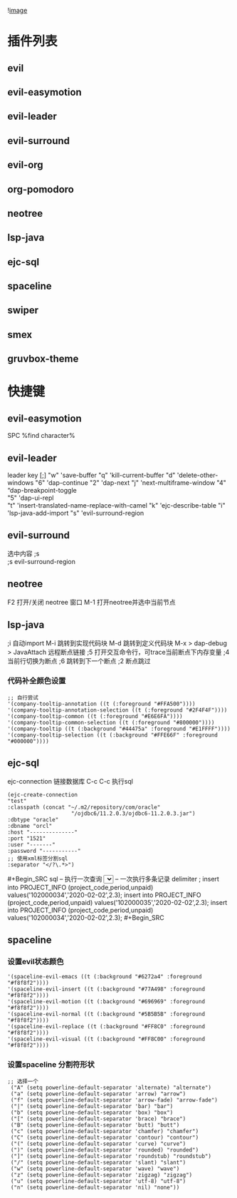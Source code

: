 \![image](![img](https://github.com/vanniuner/emacs-evil-java/blob/master/Screenshot%20from%202020-03-29%2013-17-51.png))


# 插件列表


## evil


## evil-easymotion


## evil-leader


## evil-surround


## evil-org


## org-pomodoro


## neotree


## lsp-java


## ejc-sql


## spaceline


## swiper


## smex


## gruvbox-theme


# 快捷键


## evil-easymotion

SPC %find character%


## evil-leader

leader key [;]
"w" 'save-buffer
"q" 'kill-current-buffer
"d" 'delete-other-windows
"6" 'dap-continue
"2" 'dap-next
"j" 'next-multiframe-window
"4" “dap-breakpoint-toggle	
"5" 'dap-ui-repl	
"t" 'insert-translated-name-replace-with-camel
"k" 'ejc-describe-table
"i" 'lsp-java-add-import
"s" 'evil-surround-region


## evil-surround

选中内容 ;s  
;s evil-surround-region


## neotree

F2     打开/关闭 neotree 窗口
M-1    打开neotree并选中当前节点


## lsp-java

;i     自动import
M-i    跳转到实现代码块
M-d    跳转到定义代码块
M-x > dap-debug > JavaAttach  远程断点链接
;5     打开交互命令行，可trace当前断点下内存变量 
;4     当前行切换为断点
;6     跳转到下一个断点 
;2     断点跳过


### 代码补全颜色设置

    ;; 自行尝试
    '(company-tooltip-annotation ((t (:foreground "#FFA500"))))
    '(company-tooltip-annotation-selection ((t (:foreground "#2F4F4F"))))
    '(company-tooltip-common ((t (:foreground "#E6E6FA"))))
    '(company-tooltip-common-selection ((t (:foreground "#800000"))))
    '(company-tooltip ((t (:background "#44475a" :foreground "#E1FFFF"))))
    '(company-tooltip-selection ((t (:background "#FFE66F" :foreground "#000000"))))


## ejc-sql

ejc-connection 链接数据库
C-c C-c 执行sql

    (ejc-create-connection
    "test"
    :classpath (concat "~/.m2/repository/com/oracle"
                        "/ojdbc6/11.2.0.3/ojdbc6-11.2.0.3.jar")
    :dbtype "oracle"
    :dbname "orcl"
    :host "--------------"
    :port "1521"
    :user "-------"
    :password "-----------"
    ;; 使用xml标签分割sql
    :separator "</?\.*>")

\#+Begin\_SRC sql
    &#x2013; 执行一次查询
    <SELECT name='for \_ORG'>
        select \* from  PROJECT\_INFO
    </SELECT>
    &#x2013; 一次执行多条记录
    <CREATE name='for \_ORG'>
        delimiter ;
        insert into PROJECT\_INFO (project\_code,period,unpaid) values('102000034','2020-02-02',2.3);
        insert into PROJECT\_INFO (project\_code,period,unpaid) values('102000035','2020-02-02',2.3);
        insert into PROJECT\_INFO (project\_code,period,unpaid) values('102000034','2020-02-02',2.3);
    </CREATE>
\#+Begin\_SRC


## spaceline


### 设置evil状态颜色

    '(spaceline-evil-emacs ((t (:background "#6272a4" :foreground "#f8f8f2"))))
    '(spaceline-evil-insert ((t (:background "#77A498" :foreground "#f8f8f2"))))
    '(spaceline-evil-motion ((t (:background "#696969" :foreground "#f8f8f2"))))
    '(spaceline-evil-normal ((t (:background "#5B5B5B" :foreground "#f8f8f2"))))
    '(spaceline-evil-replace ((t (:background "#FF8C0" :foreground "#f8f8f2"))))
    '(spaceline-evil-visual ((t (:background "#FF8C00" :foreground "#f8f8f2"))))


### 设置spaceline 分割符形状

    ;; 选择一个
     ("A" (setq powerline-default-separator 'alternate) "alternate")
     ("a" (setq powerline-default-separator 'arrow) "arrow")
     ("f" (setq powerline-default-separator 'arrow-fade) "arrow-fade")
     ("|" (setq powerline-default-separator 'bar) "bar")
     ("b" (setq powerline-default-separator 'box) "box")
     ("[" (setq powerline-default-separator 'brace) "brace")
     ("B" (setq powerline-default-separator 'butt) "butt")
     ("c" (setq powerline-default-separator 'chamfer) "chamfer")
     ("C" (setq powerline-default-separator 'contour) "contour")
     ("(" (setq powerline-default-separator 'curve) "curve")
     (")" (setq powerline-default-separator 'rounded) "rounded")
     ("]" (setq powerline-default-separator 'roundstub) "roundstub")
     ("/" (setq powerline-default-separator 'slant) "slant")
     ("w" (setq powerline-default-separator 'wave) "wave")
     ("z" (setq powerline-default-separator 'zigzag) "zigzag")
     ("u" (setq powerline-default-separator 'utf-8) "utf-8")
     ("n" (setq powerline-default-separator 'nil) "none"))

